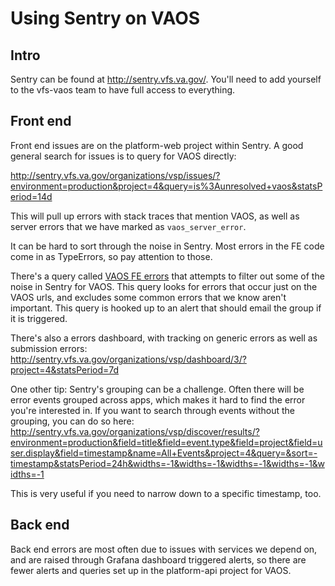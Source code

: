 # Using Sentry on VAOS

## Intro

Sentry can be found at http://sentry.vfs.va.gov/. You'll need to add yourself to the vfs-vaos team to have full access to everything.

## Front end

Front end issues are on the platform-web project within Sentry. A good general search for issues is to query for VAOS directly:

http://sentry.vfs.va.gov/organizations/vsp/issues/?environment=production&project=4&query=is%3Aunresolved+vaos&statsPeriod=14d

This will pull up errors with stack traces that mention VAOS, as well as server errors that we have marked as `vaos_server_error`.

It can be hard to sort through the noise in Sentry. Most errors in the FE code come in as TypeErrors, so pay attention to those.

There's a query called [VAOS FE errors](http://sentry.vfs.va.gov/organizations/vsp/discover/results/?id=7&project=4&statsPeriod=7d) that attempts to filter out some of the noise in Sentry for VAOS. This query looks for errors that occur just on the VAOS urls, and excludes some common errors that we know aren't important. This query is hooked up to an alert that should email the group if it is triggered.

There's also a errors dashboard, with tracking on generic errors as well as submission errors: http://sentry.vfs.va.gov/organizations/vsp/dashboard/3/?project=4&statsPeriod=7d

One other tip: Sentry's grouping can be a challenge. Often there will be error events grouped across apps, which makes it hard to find the error you're interested in. If you want to search through events without the grouping, you can do so here: http://sentry.vfs.va.gov/organizations/vsp/discover/results/?environment=production&field=title&field=event.type&field=project&field=user.display&field=timestamp&name=All+Events&project=4&query=&sort=-timestamp&statsPeriod=24h&widths=-1&widths=-1&widths=-1&widths=-1&widths=-1

This is very useful if you need to narrow down to a specific timestamp, too.


## Back end

Back end errors are most often due to issues with services we depend on, and are raised through Grafana dashboard triggered alerts, so there are fewer alerts and queries set up in the platform-api project for VAOS.
